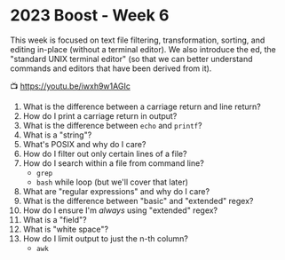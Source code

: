 # 2023 Boost - Week 6

This week is focused on text file filtering, transformation, sorting, and editing in-place (without a terminal editor). We also introduce the ed, the "standard UNIX terminal editor" (so that we can better understand commands and editors that have been derived from it).

📺 <https://youtu.be/iwxh9w1AGIc>

1. What is the difference between a carriage return and line return?
1. How do I print a carriage return in output?
1. What is the difference between `echo` and `printf`?
1. What is a "string"?
1. What's POSIX and why do I care?
1. How do I filter out only certain lines of a file?
1. How do I search within a file from command line?
    * `grep`
    * `bash` while loop (but we'll cover that later)
1. What are "regular expressions" and why do I care?
1. What is the difference between "basic" and "extended" regex?
1. How do I ensure I'm *always* using "extended" regex?
1. What is a "field"?
1. What is "white space"?
1. How do I limit output to just the n-th column?
    * `awk`
